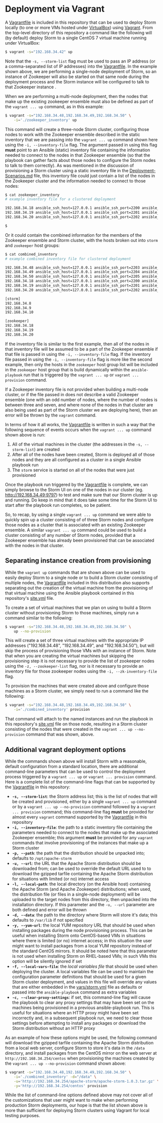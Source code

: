 # Deployment via Vagrant
A [Vagrantfile](../Vagrantfile) is included in this repository that can be used to deploy Storm locally (to one or more VMs hosted under [VirtualBox](https://www.virtualbox.org/)) using [Vagrant](https://www.vagrantup.com/).  From the top-level directory of this repository a command like the following will (by default) deploy Storm to a single CentOS 7 virtual machine running under VirtualBox:

```bash
$ vagrant -s="192.168.34.42" up
```

Note that the `-s, --storm-list` flag must be used to pass an IP address (or a comma-separated list of IP addresses) into the [Vagrantfile](../Vagrantfile). In the example shown above, we are performing a single-node deployment of Storm, so an instance of Zookeeper will also be started on that same node during the deployment process and the Storm instance will be configured to talk to that Zookeeper instance .

When we are performing a multi-node deployment, then the nodes that make up the existing zookeeper ensemble must also be defined as part of the `vagrant ... up` command, as in this example:

```bash
$ vagrant -s="192.168.34.48,192.168.34.49,192.168.34.50" \
    -i='./zookeeper_inventory' up
```

This command will create a three-node Storm cluster, configuring those nodes to work with the Zookeeper ensemble described in the static inventory that we are passing into the `vagrant ... up` command shown here using the `-i, --inventory-file` flag. The argument passed in using this flag **must** point to an Ansible (static) inventory file containing the information needed to connect to the nodes in that Zookeeper ensemble (so that the playbook can gather facts about those nodes to configure the Storm nodes to talk to them correctly). As was mentioned in the discussion of provisioning a Storm cluster using a static inventory file in the [Deployment-Scenarios.md](Deployment-Scenarios.md) file, this inventory file could just contain a list of the nodes in the Zookeeper cluster and the information needed to connect to those nodes:

```bash
$ cat zookeeper_inventory
# example inventory file for a clustered deployment

192.168.34.18 ansible_ssh_host=127.0.0.1 ansible_ssh_port=2200 ansible_ssh_user='vagrant' ansible_ssh_private_key_file='/tmp/dn-zookeeper/.vagrant/machines/192.168.34.18/virtualbox/private_key'
192.168.34.19 ansible_ssh_host=127.0.0.1 ansible_ssh_port=2201 ansible_ssh_user='vagrant' ansible_ssh_private_key_file='/tmp/dn-zookeeper/.vagrant/machines/192.168.34.19/virtualbox/private_key'
192.168.34.20 ansible_ssh_host=127.0.0.1 ansible_ssh_port=2202 ansible_ssh_user='vagrant' ansible_ssh_private_key_file='/tmp/dn-zookeeper/.vagrant/machines/192.168.34.20/virtualbox/private_key'

$
```

Or it could contain the combined information for the members of the Zookeeper ensemble and Storm cluster, with the hosts broken out into `storm` and `zookeeper` host groups:

```bash
$ cat combined_inventory
# example combined inventory file for clustered deployment

192.168.34.48 ansible_ssh_host=127.0.0.1 ansible_ssh_port=2203 ansible_ssh_user='vagrant' ansible_ssh_private_key_file='/tmp/dn-storm/.vagrant/machines/192.168.34.48/virtualbox/private_key'
192.168.34.49 ansible_ssh_host=127.0.0.1 ansible_ssh_port=2204 ansible_ssh_user='vagrant' ansible_ssh_private_key_file='/tmp/dn-storm/.vagrant/machines/192.168.34.49/virtualbox/private_key'
192.168.34.50 ansible_ssh_host=127.0.0.1 ansible_ssh_port=2205 ansible_ssh_user='vagrant' ansible_ssh_private_key_file='/tmp/dn-storm/.vagrant/machines/192.168.34.50/virtualbox/private_key'
192.168.34.18 ansible_ssh_host=127.0.0.1 ansible_ssh_port=2200 ansible_ssh_user='vagrant' ansible_ssh_private_key_file='/tmp/dn-zookeeper/.vagrant/machines/192.168.34.18/virtualbox/private_key'
192.168.34.19 ansible_ssh_host=127.0.0.1 ansible_ssh_port=2201 ansible_ssh_user='vagrant' ansible_ssh_private_key_file='/tmp/dn-zookeeper/.vagrant/machines/192.168.34.19/virtualbox/private_key'
192.168.34.20 ansible_ssh_host=127.0.0.1 ansible_ssh_port=2202 ansible_ssh_user='vagrant' ansible_ssh_private_key_file='/tmp/dn-zookeeper/.vagrant/machines/192.168.34.20/virtualbox/private_key'

[storm]
192.168.34.8
192.168.34.9
192.168.34.10

[zookeeper]
192.168.34.18
192.168.34.19
192.168.34.20

```

If the inventory file is similar to the first example, then all of the nodes in that inventory file will be assumed to be a part of the Zookeeper ensemble if that file is passed in using the `-i, --inventory-file` flag. If the inventory file passed in using the `-i, --inventory-file` flag is more like the second example, then only the hosts in the `zookeeper` host group list will be included in the `zookeeper` host group that is build dynamically within the `ansible-playbook` run that is triggered by the `vagrant ... up` or `vagrant ... provision` command.

If a Zookeeper inventory file is not provided when building a multi-node cluster, or if the file passed in does not describe a valid Zookeeper ensemble (one with an odd number of nodes, where the number of nodes is between three and seven, and where none of the nodes in that cluster are also being used as part of the Storm cluster we are deploying here), then an error will be thrown by the `vagrant` command.

In terms of how it all works, the [Vagrantfile](../Vagrantfile) is written in such a way that the following sequence of events occurs when the `vagrant ... up` command shown above is run:

1. All of the virtual machines in the cluster (the addresses in the `-s, --storm-list`) are created
1. After all of the nodes have been created, Storm is deployed all of those nodes and they are all configured as a cluster in a single Ansible playbook run
1. The `storm` service is started on all of the nodes that were just provisioned

Once the playbook run triggered by the [Vagrantfile](../Vagrantfile) is complete, we can simply browse to the Storm UI on one of the nodes in our cluster (eg. http://192.168.34.49:9797) to test and make sure that our Storm cluster is up and running. Do keep in mind that it does take some time for the Storm UI to start after the playbook run completes, so be patient.

So, to recap, by using a single `vagrant ... up` command we were able to quickly spin up a cluster consisting of of three Storm nodes and configure those nodes as a cluster that is associated with an existing Zookeeper ensemble. A similar `vagrant ... up` command could be used to build a cluster consisting of any number of Storm nodes, provided that a Zookeeper ensemble has already been provisioned that can be associated with the nodes in that cluster.

## Separating instance creation from provisioning
While the `vagrant up` commands that are shown above can be used to easily deploy Storm to a single node or to build a Storm cluster consisting of multiple nodes, the [Vagrantfile](../Vagrantfile) included in this distribution also supports separating out the creation of the virtual machine from the provisioning of that virtual machine using the Ansible playbook contained in this repository's [site.yml](../site.yml) file.

To create a set of virtual machines that we plan on using to build a Storm cluster without provisioning Storm to those machines, simply run a command similar to the following:

```bash
$ vagrant -s="192.168.34.48,192.168.34.49,192.168.34.50" \
    up --no-provision
```

This will create a set of three virtual machines with the appropriate IP addresses ("192.168.34.48", "192.168.34.49", and "192.168.34.50"), but will skip the process of provisioning those VMs with an instance of Storm. Note that when you are creating the virtual machines but skipping the provisioning step it is not necessary to provide the list of zookeeper nodes using the `-z, --zookeeper-list` flag, nor is it necessary to provide an inventory file for those zookeeper nodes using the `-i, --zk-inventory-file` flag.

To provision the machines that were created above and configure those machines as a Storm cluster, we simply need to run a command like the following:

```bash
$ vagrant -s="192.168.34.48,192.168.34.49,192.168.34.50" \
    -i='./combined_inventory' provision
```

That command will attach to the named instances and run the playbook in this repository's [site.yml](../site.yml) file on those node, resulting in a Storm cluster consisting of the nodes that were created in the `vagrant ... up --no-provision` command that was shown, above.

## Additional vagrant deployment options
While the commands shown above will install Storm with a reasonable, default configuration from a standard location, there are additional command-line parameters that can be used to control the deployment process triggered by a `vagrant ... up` or `vagrant ... provision` command. Here is a complete list of the command-line flags that can be supported by the [Vagrantfile](../Vagrantfile) in this repository:

* **`-s, --storm-list`**: the Storm address list; this is the list of nodes that will be created and provisioned, either by a single `vagrant ... up` command or by a `vagrant ... up --no-provision` command followed by a `vagrant ... provision` command; this command-line flag **must** be provided for almost every `vagrant` command supported by the [Vagrantfile](../Vagrantfile) in this repository
* **`-i, --inventory-file`**: the path to a static inventory file containing the parameters needed to connect to the nodes that make up the associated Zookeeper ensemble; this argument **must** be provided for any `vagrant` commands that involve provisioning of the instances that make up a Storm cluster
* **`-p, --path`**: the path that the distribution should be unpacked into; defaults to `/opt/apache-storm` 
* **`-u, --url`**: the URL that the Apache Storm distribution should be downloaded from; can be used to override the default URL used to to download the gzipped tarfile containing the Apache Storm distribution for situations with limited (or no) internet access
* **`-l, --local-path`**: the local directory (on the Ansible host) containing the Apache Storm (and Apache Zookeeper) distributions; when used, the distribution file (or files in a single-node deployment) will be uploaded to the target nodes from this directory, then unpacked into the installation directory. If this parameter and the `-u, --url` parameter are both defined and error will be thrown
* **`-d, --data`**: the path to the directory where Storm will store it's data; this defaults to `/var/lib` if not specified
* **`-y, --yum-url`**: the local YUM repository URL that should be used when installing packages during the node provisioning process. This can be useful when installing Storm onto CentOS-based VMs in situations where there is limited (or no) internet access; in this situation the user might want to install packages from a local YUM repository instead of the standard CentOS mirrors. It should be noted here that this parameter is not used when installing Storm on RHEL-based VMs; in such VMs this option will be silently ignored if set
* **`-f, --local-vars-file`**: the *local variables file* that should be used when deploying the cluster. A local variables file can be used to maintain the configuration parameter definitions that should be used for a given Storm cluster deployment, and values in this file will override any values that are either embedded in the [vars/storm.yml](../vars/storm.yml) file as defaults or passed into the `ansible-playbook` command as extra variables
* **`-c, --clear-proxy-settings`**: if set, this command-line flag will cause the playbook to clear any proxy settings that may have been set on the machines being provisioned in a previous ansible-playbook run. This is useful for situations where an HTTP proxy might have been set incorrectly and, in a subsequent playbook run, we need to clear those settings before attempting to install any packages or download the Storm distribution without an HTTP proxy

As an example of how these options might be used, the following command will download the gzipped tarfile containing the Apache Storm distribution from a local web server, configure Storm to store it's data in the `/data` directory, and install packages from the CentOS mirror on the web server at `http://192.168.34.254/centos` when provisioning the machines created by the `vagrant ... up --no-provision` command shown above:

```bash
$ vagrant -s="192.168.34.48,192.168.34.49,192.168.34.50" \
    -i='./combined_inventory' -d="/data" \
    -u='http://192.168.34.254/apache-storm/apache-storm-1.0.3.tar.gz' \
    -y='http://192.168.34.254/centos' provision
```

While the list of command-line options defined above may not cover all of the customizations that user might want to make when performing production Storm deployments, our hope is that the list shown above is more than sufficient for deploying Storm clusters using Vagrant for local testing purposes.
